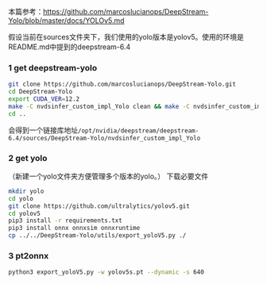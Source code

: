 本篇参考：https://github.com/marcoslucianops/DeepStream-Yolo/blob/master/docs/YOLOv5.md

假设当前在sources文件夹下，我们使用的yolo版本是yolov5。使用的环境是README.md中提到的deepstream-6.4
### 1 get deepstream-yolo
```bash
git clone https://github.com/marcoslucianops/DeepStream-Yolo.git
cd DeepStream-Yolo
export CUDA_VER=12.2
make -C nvdsinfer_custom_impl_Yolo clean && make -C nvdsinfer_custom_impl_Yolo
cd ..
```
会得到一个链接库地址`/opt/nvidia/deepstream/deepstream-6.4/sources/DeepStream-Yolo/nvdsinfer_custom_impl_Yolo`

### 2 get yolo
（新建一个yolo文件夹方便管理多个版本的yolo。）
下载必要文件
```bash
mkdir yolo
cd yolo
git clone https://github.com/ultralytics/yolov5.git
cd yolov5
pip3 install -r requirements.txt
pip3 install onnx onnxsim onnxruntime
cp ../../DeepStream-Yolo/utils/export_yoloV5.py ./
```
### 3 pt2onnx
```bash
python3 export_yoloV5.py -w yolov5s.pt --dynamic -s 640
```

